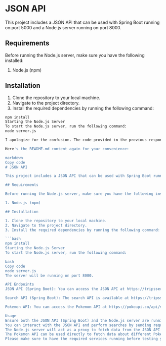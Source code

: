 # JSON API

This project includes a JSON API that can be used with Spring Boot running on port 5000 and a Node.js server running on port 8000.

## Requirements

Before running the Node.js server, make sure you have the following installed:

1. Node.js (npm)

## Installation

1. Clone the repository to your local machine.
2. Navigate to the project directory.
3. Install the required dependencies by running the following command:

```bash
npm install
Starting the Node.js Server
To start the Node.js server, run the following command:
node server.js

I apologize for the confusion. The code provided in the previous response is the content for the README.md file. You can copy and paste that code into a file named README.md in the root directory of your project.

Here's the README.md content again for your convenience:

markdown
Copy code
# JSON API

This project includes a JSON API that can be used with Spring Boot running on port 5000 and a Node.js server running on port 8000.

## Requirements

Before running the Node.js server, make sure you have the following installed:

1. Node.js (npm)

## Installation

1. Clone the repository to your local machine.
2. Navigate to the project directory.
3. Install the required dependencies by running the following command:

```bash
npm install
Starting the Node.js Server
To start the Node.js server, run the following command:

bash
Copy code
node server.js
The server will be running on port 8000.

API Endpoints
JSON API (Spring Boot): You can access the JSON API at https://tripsservice.onrender.com.

Search API (Spring Boot): The search API is available at https://tripsservice.onrender.com/search.

Pokemon API: You can access the Pokemon API at https://pokeapi.co/api/v2/pokemon?limit=100.

Usage
Ensure both the JSON API (Spring Boot) and the Node.js server are running.
You can interact with the JSON API and perform searches by sending requests to the provided endpoints.
The Node.js server will act as a proxy to fetch data from the JSON API on port 5000.
The Pokemon API can be used directly to fetch data about different Pokemon species.
Please make sure to have the required services running before testing your client application or making API requests.
